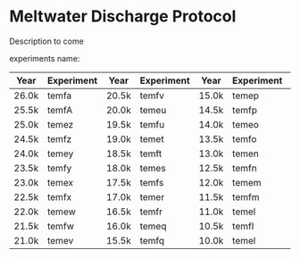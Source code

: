 # Meltwater Discharge Protocol
Description to come

experiments name:


| Year | Experiment | Year | Experiment | Year | Experiment | Year | Experiment | Year | Experiment |
| ----- | ---------- | ----- | ---------- | ----- | ---------- | ----- | ---------- | ----- | ---------- |
| 26.0k | temfa | 20.5k | temfv | 15.0k | temep | 09.5k | temfk | 04.0k | temee |
| 25.5k | temfA | 20.0k | temeu | 14.5k | temfp | 09.0k | temej | 03.5k | temfe |
| 25.0k | temez | 19.5k | temfu | 14.0k | temeo | 08.5k | temfj | 03.0k | temed |
| 24.5k | temfz | 19.0k | temet | 13.5k | temfo | 08.0k | temei | 02.5k | temfd |
| 24.0k | temey | 18.5k | temft | 13.0k | temen | 07.5k | temfi | 02.0k | temec |
| 23.5k | temfy | 18.0k | temes | 12.5k | temfn | 07.0k | temeh | 01.5k | temfc |
| 23.0k | temex | 17.5k | temfs | 12.0k | temem | 06.5k | temfh | 01.0k | temeb |
| 22.5k | temfx | 17.0k | temer | 11.5k | temfm | 06.0k | temeg | 00.5k | temfb |
| 22.0k | temew | 16.5k | temfr | 11.0k | temel | 05.5k | temfg | 00.0k | temea |
| 21.5k | temfw | 16.0k | temeq | 10.5k | temfl | 05.0k | temef | | |
| 21.0k | temev | 15.5k | temfq | 10.0k | temel | 04.5k | temff | | |
